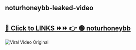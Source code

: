 
 ## noturhoneybb-leaked-video 

# <h2><a href="https://clipsfans.com/noturhoneybb&ref=git">🔗 Click to LINKS ⏩⏩ 👉 🟢 noturhoneybb </a></h2>

<a href="https://clipsfans.com/noturhoneybb&ref=git" rel="nofollow" data-target="animated-image.originalLink"><img src="https://i.ibb.co.com/xMMVF88/686577567.gif" alt="Viral Video Original" style="max-width: 100%; display: inline-block;" data-target="animated-image.originalImage"></a>
